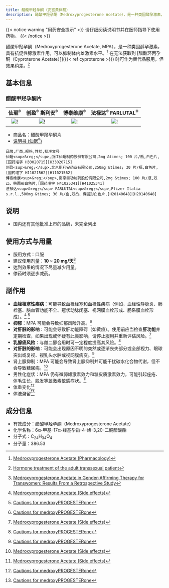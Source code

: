 ```yaml
---
title: 醋酸甲羟孕酮（安宫黄体酮）
description: 醋酸甲羟孕酮（Medroxyprogesterone Acetate），是一种类固醇孕激素，具有抗促性腺激素作用，可以抑制体内雄激素水平。在无法获取到醋酸环丙孕酮（Cyproterone Acetate）时可作为替代品服用，但效果稍差。
---
```


{{< notice warning "用药安全提示" >}}
请仔细阅读说明书并在医师指导下使用药物。
{{< /notice >}}

醋酸甲羟孕酮（Medroxyprogesterone Acetate, MPA），是一种类固醇孕激素，具有抗促性腺激素作用，可以抑制体内雄激素水平。[^1] 在无法获取到 [醋酸环丙孕酮（Cyproterone Acetate）]]({{< ref cyproterone >}}) 时可作为替代品服用，但效果稍差。[^2]

## 基本信息

### 醋酸甲羟孕酮片

|                  仙琚<sup>&reg;</sup>                 |      创盈<sup>&reg;</sup> 斯利安<sup>&reg;</sup>      |                   博泰维康<sup>&reg;</sup>                  |     法禄达<sup>&reg;</sup> FARLUTAL<sup>&reg;</sup>   |
| :---------------------------------------------------: | :---------------------------------------------------: | :---------------------------------------------------------: | :---------------------------------------------------: |
| ![!](/images/medicine/medroxyprogesterone/xianju.jpg) | ![!](/images/medicine/medroxyprogesterone/silian.jpg) | ![!](/images/medicine/medroxyprogesterone/botaiweikang.jpg) | ![!](/images/medicine/medroxyprogesterone/pfizer.jpg) |

- 商品名：醋酸甲羟孕酮片
- [说明书 (仙琚<sup>&reg;</sup>)](/images/medicine/medroxyprogesterone/xianju-manual-zh.png)

```csv
品牌,厂商,规格,性状,批准文号
仙琚<sup>&reg;</sup>,浙江仙琚制药股份有限公司,2mg &times; 100 片/瓶,白色片,[国药准字 H33020715][H33020715]
创盈<sup>&reg;</sup>,北京斯利安药业有限公司,250mg &times; 30 片/瓶,白色片,[国药准字 H11021562][H11021562]
博泰维康<sup>&reg;</sup>,南京臣功制药股份有限公司,2mg &times; 100 片/瓶,双凸、椭圆形白色片,[国药准字 H41025341][H41025341]
法禄达<sup>&reg;</sup> FARLUTAL<sup>&reg;</sup>,Pfizer Italia s.r.l.,500mg &times; 30 片/盒,双凸、椭圆形白色片,[H20140648][H20140648]
```

[H33020715]: https://www.nmpa.gov.cn/datasearch/search-info.html?nmpa=aWQ9YjQ4MWM3ZWQ4NGNkM2VhNTcxODBmOTk5YmJiZDRjZjYmaXRlbUlkPWZmODA4MDgxODNjYWQ3NTAwMTg0MDg4MWY4NDgxNzlm
[H11021562]: https://www.nmpa.gov.cn/datasearch/search-info.html?nmpa=aWQ9ZTBhNTViM2RlOGZjYmFjMjE3NjkxODM1NjIxMmJlMmYmaXRlbUlkPWZmODA4MDgxODNjYWQ3NTAwMTg0MDg4MWY4NDgxNzlm
[H41025341]: https://www.nmpa.gov.cn/datasearch/search-info.html?nmpa=aWQ9OWJkMTlhMzI4ZTZlNTg1NDM5MzBlNmEzNTgwOTEyNWQmaXRlbUlkPWZmODA4MDgxODNjYWQ3NTAwMTg0MDg4MWY4NDgxNzlm
[H20140648]: https://www.nmpa.gov.cn/datasearch/search-info.html?nmpa=aWQ9NTg4MDMyY2EwNTdiOWNjMTJhNDg2YjAwYjNmMGE4ZmEmaXRlbUlkPWZmODA4MDgxODNjYWQ3NTAwMTg0MDg4NjY1NzExODAw

## 说明

- 国内还有其他批准上市的品牌，未完全列出

## 使用方式与用量

- 服用方式：口服
- 建议使用剂量：**10 ~ 20 mg/天**[^3]
- 达到效果的情况下尽量减少用量。
- 停药时须逐步减药。

## 副作用

- **血栓栓塞性疾病**：可能导致血栓栓塞和血栓性疾病（例如，血栓性静脉炎、肺栓塞、脑血管功能不全、冠状动脉闭塞、视网膜血栓形成、肠系膜血栓形成）。[^4] [^5]
- **抑郁**：MPA 可能会导致抑郁风险升高。[^5]
- **对肝脏的影响**：可能会导致肝功能障碍（如黄疸）。使用前应当检查**肝功能**并定期检查，如果出现或怀疑有此类影响，请停止服用并重新评估风险。[^4]
- **乳腺癌风险**：与雌二醇合用时可一定程度提高其风险。[^5]
- **对肝脏的影响**：可能会出现原因不明的突然或逐渐丧失部分或全部视力、眼球突出或复视、视乳头水肿或视网膜病变。[^5]
- 肾上腺抑制：MPA 可能会导致肾上腺抑制并可能干扰碳水化合物代谢，但不会导致糖尿病。[^4]
- 男性化症状：MPA 仍有微弱雄激素效力和糖皮质激素效力，可能引起痤疮、体毛生长、脱发等雄激素敏感症状。[^4]
- 体重变化[^5]
- 体液潴留[^5]

## 成分信息

- 有效成分：醋酸甲羟孕酮（Medroxyprogesterone Acetate）
- 化学名称：6α-甲基-17α-羟基孕甾-4-烯-3,20-二酮醋酸酯
- 分子式：C<sub>24</sub>H<sub>34</sub>O<sub>4</sub>
- 分子量：386.53

[^1]: [Medroxyprogesterone Acetate (Pharmacology)](https://en.wikipedia.org/wiki/Medroxyprogesterone_acetate#Pharmacology)
[^2]: [Hormone treatment of the adult transsexual patient](https://pubmed.ncbi.nlm.nih.gov/16286768/)
[^3]: [Medroxyprogesterone Acetate in Gender-Affirming Therapy for Transwomen: Results From a Retrospective Study](https://doi.org/10.1210/jc.2018-02253)
[^4]: [Medroxyprogesterone Acetate (Side effects)](https://en.wikipedia.org/wiki/Medroxyprogesterone_acetate#Side_effects)
[^5]: [Cautions for medroxyPROGESTERone](https://www.drugs.com/monograph/medroxyprogesterone.html#warnings)
